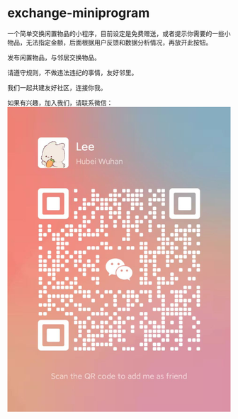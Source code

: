 # exchange-miniprogram
一个简单交换闲置物品的小程序，目前设定是免费赠送，或者提示你需要的一些小物品，无法指定金额，后面根据用户反馈和数据分析情况，再放开此按钮。

发布闲置物品，与邻居交换物品。

请遵守规则，不做违法违纪的事情，友好邻里。

我们一起共建友好社区，连接你我。

如果有兴趣，加入我们，请联系微信：
![wx](./assets/image/img/me.jpg)




